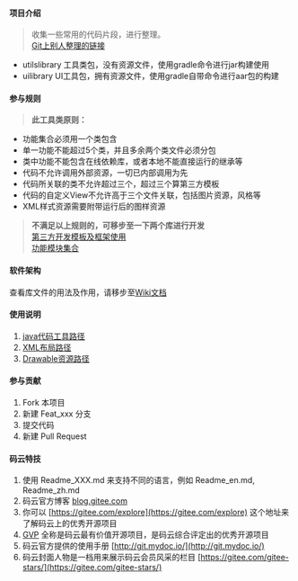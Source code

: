 #### 项目介绍
> 收集一些常用的代码片段，进行整理。  
[Git上别人整理的链接](https://github.com/Blankj/AndroidUtilCode)
- utilslibrary 工具类包，没有资源文件，使用gradle命令进行jar构建使用
- uilibrary UI工具包，拥有资源文件，使用gradle自带命令进行aar包的构建
#### 参与规则
> **此工具类原则：**  
- 功能集合必须用一个类包含  
- 单一功能不能超过5个类，并且多余两个类文件必须分包  
- 类中功能不能包含在线依赖库，或者本地不能直接运行的继承等
- 代码不允许调用外部资源，一切已内部调用为先
- 代码所关联的类不允许超过三个，超过三个算第三方模板
- 代码的自定义View不允许高于三个文件关联，包括图片资源，风格等
- XML样式资源需要附带运行后的图样资源

> **不满足以上规则的，可移步至一下两个库进行开发**  
 [第三方开发模板及框架使用](https://gitee.com/xmqian/JAR_List)  
 [功能模块集合](https://gitee.com/xmqian/CollectApplication)

#### 软件架构
查看库文件的用法及作用，请移步至[Wiki文档](https://gitee.com/xmqian/UtilsLibrary/wikis/%E4%B8%BB%E9%A1%B5%E8%AF%B4%E6%98%8E)

#### 使用说明

1. [java代码工具路径](https://gitee.com/xmqian/UtilsLibrary/tree/master/utilslibrary/src/main/java/regpang/utilslibrary)
2. [XML布局路径](https://gitee.com/xmqian/UtilsLibrary/tree/master/utilslibrary/src/main/res/layout)
3. [Drawable资源路径](https://gitee.com/xmqian/UtilsLibrary/tree/master/utilslibrary/src/main/res/drawable)

#### 参与贡献

1. Fork 本项目
2. 新建 Feat_xxx 分支
3. 提交代码
4. 新建 Pull Request


#### 码云特技

1. 使用 Readme\_XXX.md 来支持不同的语言，例如 Readme\_en.md, Readme\_zh.md
2. 码云官方博客 [blog.gitee.com](https://blog.gitee.com)
3. 你可以 [https://gitee.com/explore](https://gitee.com/explore) 这个地址来了解码云上的优秀开源项目
4. [GVP](https://gitee.com/gvp) 全称是码云最有价值开源项目，是码云综合评定出的优秀开源项目
5. 码云官方提供的使用手册 [http://git.mydoc.io/](http://git.mydoc.io/)
6. 码云封面人物是一档用来展示码云会员风采的栏目 [https://gitee.com/gitee-stars/](https://gitee.com/gitee-stars/)

